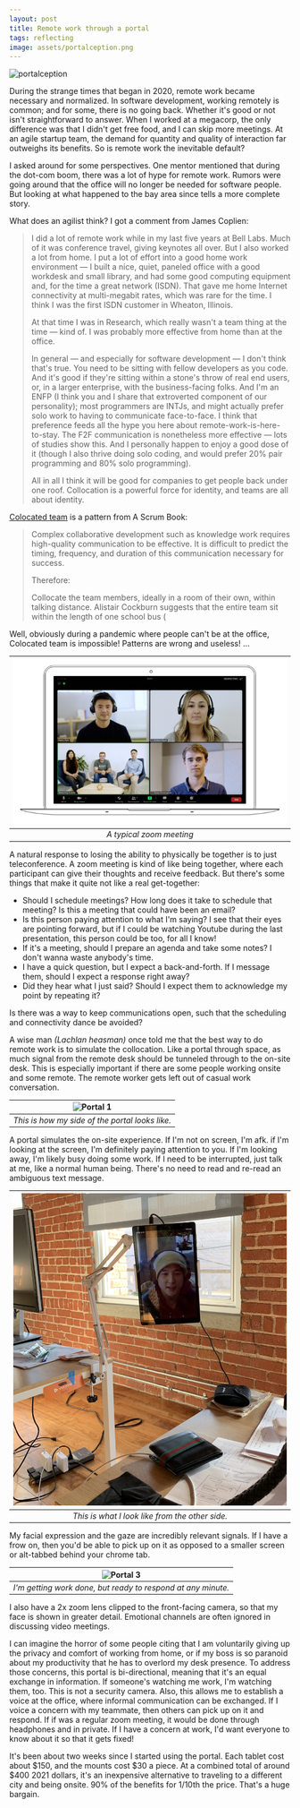 ```yaml
---
layout: post
title: Remote work through a portal
tags: reflecting
image: assets/portalception.png
---
```

![portalception](assets/portalception.png)

During the strange times that began in 2020, remote work became necessary and normalized. In software development, working remotely is common; and for some, there is no going back. Whether it's good or not isn't straightforward to answer. When I worked at a megacorp, the only difference was that I didn't get free food, and I can skip more meetings. At an agile startup team, the demand for quantity and quality of interaction far outweighs its benefits. So is remote work the inevitable default? 

I asked around for some perspectives. One mentor mentioned that during the dot-com boom, there was a lot of hype for remote work. Rumors were going around that the office will no longer be needed for software people. But looking at what happened to the bay area since tells a more complete story. 

What does an agilist think? I got a comment from James Coplien:

> I did a lot of remote work while in my last five years at Bell Labs. Much of it was conference travel, giving keynotes all over. But I also worked a lot from home. I put a lot of effort into a good home work environment — I built a nice, quiet, paneled office with a good workdesk and small library, and had some good computing equipment and, for the time a great network (ISDN). That gave me home Internet connectivity at multi-megabit rates, which was rare for the time. I think I was the first ISDN customer in Wheaton, Illinois.
>
> At that time I was in Research, which really wasn't a team thing at the time — kind of. I was probably more effective from home than at the office.
>
> In general — and especially for software development — I don't think that's true. You need to be sitting with fellow developers as you code. And it's good if they're sitting within a stone's throw of real end users, or, in a larger enterprise, with the business-facing folks. And I'm an ENFP (I think you and I share that extroverted component of our personality); most programmers are INTJs, and might actually prefer solo work to having to communicate face-to-face. I think that preference feeds all the hype you here about remote-work-is-here-to-stay. The F2F communication is nonetheless more effective — lots of studies show this. And I personally happen to enjoy a good dose of it (though I also thrive doing solo coding, and would prefer 20% pair programming and 80% solo programming).
>
>All in all I think it will be good for companies to get people back under one roof. Collocation is a powerful force for identity, and teams are all about identity.


[Colocated team](https://sites.google.com/a/scrumplop.org/published-patterns/product-organization-pattern-language/development-team/collocated-team) is a pattern from A Scrum Book:

> Complex collaborative development such as knowledge work requires high-quality communication to be effective. It is difficult to predict the timing, frequency, and duration of this communication necessary for success.
>
>Therefore:
>
>Collocate the team members, ideally in a room of their own, within talking distance. Alistair Cockburn suggests that the entire team sit within the length of one school bus (


Well, obviously during a pandemic where people can't be at the office, Colocated team is impossible! Patterns are wrong and useless! ...

| ![zoom-meeting](assets/meetings-pricing.png) | 
|:--:| 
| *A typical zoom meeting* |

A natural response to losing the ability to physically be together is to just teleconference. A zoom meeting is kind of like being together, where each participant can give their thoughts and receive feedback. But there's some things that make it quite not like a real get-together:

- Should I schedule meetings? How long does it take to schedule that meeting? Is this a meeting that could have been an email?
- Is this person paying attention to what I'm saying? I see that their eyes are pointing forward, but if I could be watching Youtube during the last presentation, this person could be too, for all I know!
- If it's a meeting, should I prepare an agenda and take some notes? I don't wanna waste anybody's time.
- I have a quick question, but I expect a back-and-forth. If I message them, should I expect a response right away? 
- Did they hear what I just said? Should I expect them to acknowledge my point by repeating it?

Is there was a way to keep communications open, such that the scheduling and connectivity dance be avoided?

A wise man *(Lachlan heasman)* once told me that the best way to do remote work is to simulate the collocation. Like a portal through space, as much signal from the remote desk should be tunneled through to the on-site desk. This is especially important if there are some people working onsite and some remote. The remote worker gets left out of casual work conversation. 

| ![Portal 1](assets/portal-1.png)| 
|:--:| 
| *This is how my side of the portal looks like.* |

A portal simulates the on-site experience. If I'm not on screen, I'm afk. if I'm looking at the screen, I'm definitely paying attention to you. If I'm looking away, I'm likely busy doing some work. If I need to be interrupted, just talk at me, like a normal human being. There's no need to read and re-read an ambiguous text message.

| ![Portal 2](assets/portal-2.png)| 
|:--:| 
| *This is what I look like from the other side.* |

My facial expression and the gaze are incredibly relevant signals. If I have a frow on, then you'd be able to pick up on it as opposed to a smaller screen or alt-tabbed behind your chrome tab.

| ![Portal 3](assets/portal-3.png)| 
|:--:| 
| *I'm getting work done, but ready to respond at any minute.* |

I also have a 2x zoom lens clipped to the front-facing camera, so that my face is shown in greater detail. Emotional channels are often ignored in discussing video meetings.

I can imagine the horror of some people citing that I am voluntarily giving up the privacy and comfort of working from home, or if my boss is so paranoid about my productivity that he has to overlord my desk presence. To address those concerns, this portal is bi-directional, meaning that it's an equal exchange in information. If someone's watching me work, I'm watching them, too. This is not a security camera. Also, this allows me to establish a voice at the office, where informal communication can be exchanged. If I voice a concern with my teammate, then others can pick up on it and respond. If if was a regular zoom meeting, it would be done through headphones and in private. If I have a concern at work, I'd want everyone to know about it so that it gets fixed!

It's been about two weeks since I started using the portal. Each tablet cost about $150, and the mounts cost $30 a piece. At a combined total of around $400 2021 dollars, it's an inexpensive alternative to traveling to a different city and being onsite. 90% of the benefits for 1/10th the price. That's a huge bargain.

